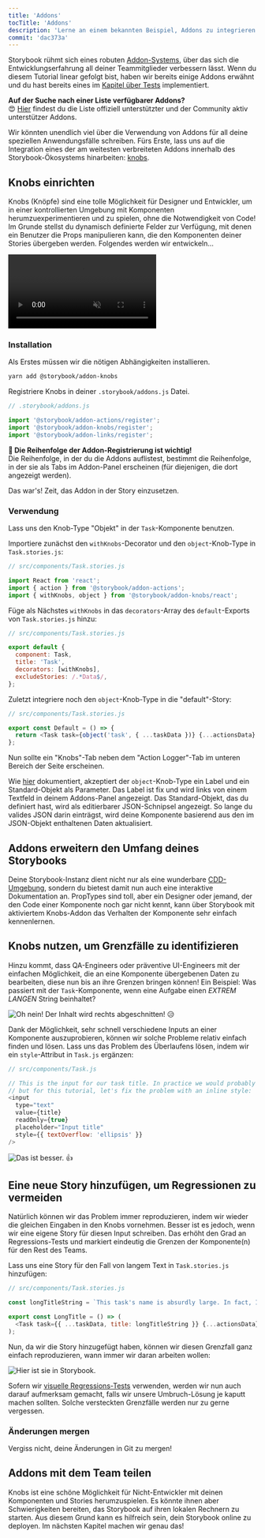 ```yaml
---
title: 'Addons'
tocTitle: 'Addons'
description: 'Lerne an einem bekannten Beispiel, Addons zu integrieren und zu nutzen'
commit: 'dac373a'
---
```


Storybook rühmt sich eines robuten [Addon-Systems](https://storybook.js.org/addons/introduction/), über das sich die Entwicklungserfahrung all deiner Teammitglieder verbessern lässt. Wenn du diesem Tutorial linear gefolgt bist, haben wir bereits einige Addons erwähnt und du hast bereits eines im [Kapitel über Tests](/react/de/test/) implementiert.

<div class="aside">
<strong>Auf der Suche nach einer Liste verfügbarer Addons?</strong>
<br/>
😍 <a href="https://storybook.js.org/addons/addon-gallery/">Hier</a> findest du die Liste offiziell unterstützter und der Community aktiv unterstützer Addons.
</div>

Wir könnten unendlich viel über die Verwendung von Addons für all deine speziellen Anwendungsfälle schreiben. Fürs Erste, lass uns auf die Integration eines der am weitesten verbreiteten Addons innerhalb des Storybook-Ökosystems hinarbeiten: [knobs](https://github.com/storybooks/storybook/tree/master/addons/knobs).

## Knobs einrichten

Knobs (Knöpfe) sind eine tolle Möglichkeit für Designer und Entwickler, um in einer kontrollierten Umgebung mit Komponenten herumzuexperimentieren und zu spielen, ohne die Notwendigkeit von Code! Im Grunde stellst du dynamisch definierte Felder zur Verfügung, mit denen ein Benutzer die Props manipulieren kann, die den Komponenten deiner Stories übergeben werden. Folgendes werden wir entwickeln...

<video autoPlay muted playsInline loop>
  <source
    src="/intro-to-storybook/addon-knobs-demo.mp4"
    type="video/mp4"
  />
</video>

### Installation

Als Erstes müssen wir die nötigen Abhängigkeiten installieren.

```bash
yarn add @storybook/addon-knobs
```

Registriere Knobs in deiner `.storybook/addons.js` Datei.

```javascript
// .storybook/addons.js

import '@storybook/addon-actions/register';
import '@storybook/addon-knobs/register';
import '@storybook/addon-links/register';
```

<div class="aside">
<strong>📝 Die Reihenfolge der Addon-Registrierung ist wichtig!</strong>
<br/>
Die Reihenfolge, in der du die Addons auflistest, bestimmt die Reihenfolge, in der sie als Tabs im Addon-Panel erscheinen (für diejenigen, die dort angezeigt werden).
</div>

Das war's! Zeit, das Addon in der Story einzusetzen.

### Verwendung

Lass uns den Knob-Type "Objekt" in der `Task`-Komponente benutzen.

Importiere zunächst den `withKnobs`-Decorator und den `object`-Knob-Type in `Task.stories.js`:

```javascript
// src/components/Task.stories.js

import React from 'react';
import { action } from '@storybook/addon-actions';
import { withKnobs, object } from '@storybook/addon-knobs/react';
```

Füge als Nächstes `withKnobs` in das `decorators`-Array des `default`-Exports von `Task.stories.js` hinzu:

```javascript
// src/components/Task.stories.js

export default {
  component: Task,
  title: 'Task',
  decorators: [withKnobs],
  excludeStories: /.*Data$/,
};
```

Zuletzt integriere noch den `object`-Knob-Type in die "default"-Story:

```javascript
// src/components/Task.stories.js

export const Default = () => {
  return <Task task={object('task', { ...taskData })} {...actionsData} />;
};
```

Nun sollte ein "Knobs"-Tab neben dem "Action Logger"-Tab im unteren Bereich der Seite erscheinen.

Wie [hier](https://github.com/storybooks/storybook/tree/master/addons/knobs#object) dokumentiert, akzeptiert der `object`-Knob-Type ein Label und ein Standard-Objekt als Parameter. Das Label ist fix und wird links von einem Textfeld in deinem Addons-Panel angezeigt. Das Standard-Objekt, das du definiert hast, wird als editierbarer JSON-Schnipsel angezeigt. So lange du valides JSON darin einträgst, wird deine Komponente basierend aus den im JSON-Objekt enthaltenen Daten aktualisiert.

## Addons erweitern den Umfang deines Storybooks

Deine Storybook-Instanz dient nicht nur als eine wunderbare [CDD-Umgebung](https://blog.hichroma.com/component-driven-development-ce1109d56c8e), sondern du bietest damit nun auch eine interaktive Dokumentation an. PropTypes sind toll, aber ein Designer oder jemand, der den Code einer Komponente noch gar nicht kennt, kann über Storybook mit aktiviertem Knobs-Addon das Verhalten der Komponente sehr einfach kennenlernen.

## Knobs nutzen, um Grenzfälle zu identifizieren

Hinzu kommt, dass QA-Engineers oder präventive UI-Engineers mit der einfachen Möglichkeit, die an eine Komponente übergebenen Daten zu bearbeiten, diese nun bis an ihre Grenzen bringen können! Ein Beispiel: Was passiert mit der `Task`-Komponente, wenn eine Aufgabe einen _EXTREM LANGEN_ String beinhaltet?

![Oh nein! Der Inhalt wird rechts abgeschnitten!](/intro-to-storybook/addon-knobs-demo-edge-case.png) 😥

Dank der Möglichkeit, sehr schnell verschiedene Inputs an einer Komponente auszuprobieren, können wir solche Probleme relativ einfach finden und lösen. Lass uns das Problem des Überlaufens lösen, indem wir ein `style`-Attribut in `Task.js` ergänzen:

```javascript
// src/components/Task.js

// This is the input for our task title. In practice we would probably update the styles for this element
// but for this tutorial, let's fix the problem with an inline style:
<input
  type="text"
  value={title}
  readOnly={true}
  placeholder="Input title"
  style={{ textOverflow: 'ellipsis' }}
/>
```

![Das ist besser.](/intro-to-storybook/addon-knobs-demo-edge-case-resolved.png) 👍

## Eine neue Story hinzufügen, um Regressionen zu vermeiden

Natürlich können wir das Problem immer reproduzieren, indem wir wieder die gleichen Eingaben in den Knobs vornehmen. Besser ist es jedoch, wenn wir eine eigene Story für diesen Input schreiben. Das erhöht den Grad an Regressions-Tests und markiert eindeutig die Grenzen der Komponente(n) für den Rest des Teams.

Lass uns eine Story für den Fall von langem Text in `Task.stories.js` hinzufügen:

```javascript
// src/components/Task.stories.js

const longTitleString = `This task's name is absurdly large. In fact, I think if I keep going I might end up with content overflow. What will happen? The star that represents a pinned task could have text overlapping. The text could cut-off abruptly when it reaches the star. I hope not!`;

export const LongTitle = () => (
  <Task task={{ ...taskData, title: longTitleString }} {...actionsData} />
);
```

Nun, da wir die Story hinzugefügt haben, können wir diesen Grenzfall ganz einfach reproduzieren, wann immer wir daran arbeiten wollen:

![Hier ist sie in Storybook.](/intro-to-storybook/addon-knobs-demo-edge-case-in-storybook.png)

Sofern wir [visuelle Regressions-Tests](/react/de/test/) verwenden, werden wir nun auch darauf aufmerksam gemacht, falls wir unsere Umbruch-Lösung je kaputt machen sollten. Solche versteckten Grenzfälle werden nur zu gerne vergessen.

### Änderungen mergen

Vergiss nicht, deine Änderungen in Git zu mergen!

## Addons mit dem Team teilen

Knobs ist eine schöne Möglichkeit für Nicht-Entwickler mit deinen Komponenten und Stories herumzuspielen. Es könnte ihnen aber Schwierigkeiten bereiten, das Storybook auf ihren lokalen Rechnern zu starten. Aus diesem Grund kann es hilfreich sein, dein Storybook online zu deployen. Im nächsten Kapitel machen wir genau das!
